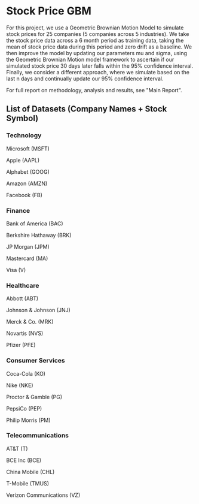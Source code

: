 # Stock Price GBM
For this project, we use a Geometric Brownian Motion Model to simulate stock prices for 25 companies (5 companies across 5 industries).
We take the stock price data across a 6 month period as training data, taking the mean of stock price data during this period and zero drift as a baseline. We then improve the model by updating our parameters mu and sigma, using the Geometric Brownian Motion model framework to ascertain if our simulated stock price 30 days later falls within the 95% confidence interval. Finally, we consider a different approach, where we simulate based on the last n days and continually update our 95% confidence interval.

For full report on methodology, analysis and results, see "Main Report".

## List of Datasets (Company Names + Stock Symbol)
### Technology
Microsoft (MSFT)

Apple (AAPL)

Alphabet (GOOG)

Amazon (AMZN)

Facebook (FB)

### Finance
Bank of America (BAC)

Berkshire Hathaway (BRK)

JP Morgan (JPM)

Mastercard (MA)

Visa (V)

### Healthcare
Abbott (ABT)

Johnson & Johnson (JNJ)

Merck & Co. (MRK)

Novartis (NVS)

Pfizer (PFE)

### Consumer Services
Coca-Cola (KO)

Nike (NKE)

Proctor & Gamble (PG)

PepsiCo (PEP)

Philip Morris (PM)

### Telecommunications
AT&T (T)

BCE Inc (BCE)

China Mobile (CHL)

T-Mobile (TMUS)

Verizon Communications (VZ)
